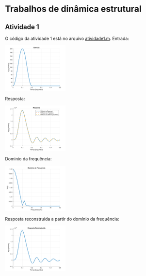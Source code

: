 # Trabalhos de dinâmica estrutural

## Atividade 1

O código da atividade 1 está no arquivo [atividade1.m](atividade1.m).
Entrada:

<img src="atividade1_entrada.png" alt="drawing" width="200"/>

Resposta:

<img src="atividade1_resposta.png" alt="drawing" width="200"/>

Dominio da frequência:

<img src="atividade1_dominio_frequencia.png" alt="drawing" width="200"/>

Resposta reconstruída a partir do domínio da frequência:

<img src="atividade1_resposta_reconstruida.png" alt="drawing" width="200"/>
